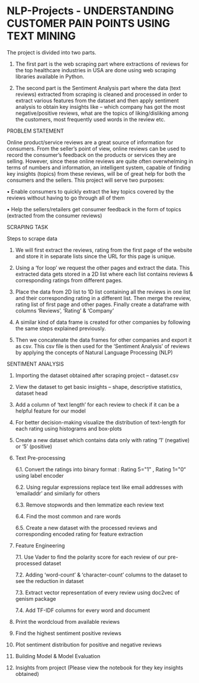 # NLP-Projects - UNDERSTANDING CUSTOMER PAIN POINTS USING TEXT MINING

The project is divided into two parts. 

1.	The first part is the web scraping part where extractions of reviews for the top healthcare industries in USA are done using web scraping libraries available in Python.

2.	The second part is the Sentiment Analysis part where the data (text reviews) extracted from scraping is cleaned and processed in order to extract various features from the dataset and then apply sentiment analysis to obtain key insights like – which company has got the most negative/positive reviews, what are the topics of liking/disliking among the customers, most frequently used words in the review etc.

PROBLEM STATEMENT

Online product/service reviews are a great source of information for consumers. From the seller’s point of view, online reviews can be used to record the consumer’s feedback on the products or services they are selling. However, since these online reviews are quite often overwhelming in terms of numbers and information, an intelligent system, capable of finding key insights (topics) from these reviews, will be of great help for both the consumers and the sellers. This project will serve two purposes:

•	Enable consumers to quickly extract the key topics covered by the reviews without having to go through all of them

•	Help the sellers/retailers get consumer feedback in the form of topics (extracted from the consumer reviews)

SCRAPING TASK

Steps to scrape data

1.	We will first extract the reviews, rating from the first page of the website and store it in separate lists since the URL for this page is unique.

2.	Using a ‘for loop’ we request the other pages and extract the data. This extracted data gets stored in a 2D list where each list contains reviews & corresponding ratings from different pages. 

3.	Place the data from 2D list to 1D list containing all the reviews in one list and their corresponding rating in a different list. Then merge the review, rating list of first page and other pages. Finally create a dataframe with columns ‘Reviews’, ‘Rating’ & ‘Company’

4.	A similar kind of data frame is created for other companies by following the same steps explained previously.

5.	Then we concatenate the data frames for other companies and export it as csv. This csv file is then used for the ‘Sentiment Analysis’ of reviews by applying the concepts of Natural Language Processing (NLP)

SENTIMENT ANALYSIS

1. Importing the dataset obtained after scraping project – dataset.csv

2. View the dataset to get basic insights – shape, descriptive statistics, dataset head

3. Add a column of ‘text length’ for each review to check if it can be a helpful feature for our model

4. For better decision-making visualize the distribution of text-length for each rating using histograms and box-plots

5. Create a new dataset  which contains data only with rating ‘1’ (negative) or ‘5’ (positive)

6. Text Pre-processing

      6.1. Convert the ratings into binary format : Rating 5="1"  ,  Rating 1="0“ using label encoder
      
      6.2. Using regular expressions replace text like email addresses with ‘emailaddr’ and similarly for others      
      
      6.3. Remove stopwords and then lemmatize each review text
      
      6.4. Find the most common and rare words
      
      6.5. Create a new dataset with the processed reviews and corresponding encoded rating for feature extraction 

7. Feature Engineering
      
      7.1. Use Vader to find the polarity score for each review of our pre-processed dataset
      
      7.2. Adding ‘word-count’ & ‘character-count’ columns to the dataset to see the reduction in dataset
      
      7.3. Extract vector representation of every review using doc2vec of genism package
      
      7.4. Add TF-IDF columns for every word and document

8. Print the wordcloud from available reviews

9. Find the highest sentiment positive reviews 

10. Plot sentiment distribution for positive and negative reviews

11. Building Model & Model Evaluation

12. Insights from project (Please view the notebook for they key insights obtained)

